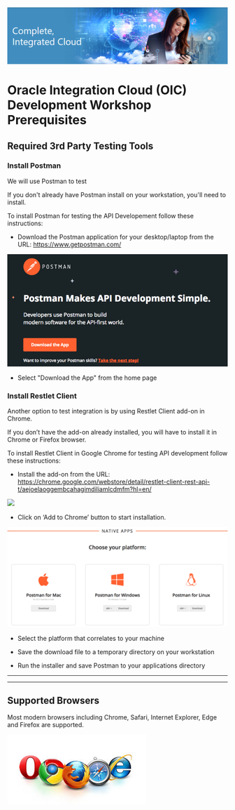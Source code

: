 <img class="float-right" src="images/j2c-logo.png">

# Oracle Integration Cloud (OIC) Development Workshop Prerequisites

## Required 3rd Party Testing Tools

### Install Postman

We will use Postman to test 

If you don't already have Postman install on your workstation, you'll need to install.

To install Postman for testing the API Developement follow these instructions:

- Download the Postman application for your desktop/laptop from the URL:
<https://www.getpostman.com/>

![](images/studentguide/postmanImage01.png)

- Select "Download the App" from the home page

### Install Restlet Client

Another option to test integration is by using Restlet Client add-on in Chrome.

If you don’t have the add-on already installed, you will have to install it in Chrome or Firefox browser.

To install Restlet Client in Google Chrome for testing API development follow these instructions:

- Install the add-on from the URL:
<https://chrome.google.com/webstore/detail/restlet-client-rest-api-t/aejoelaoggembcahagimdiliamlcdmfm?hl=en/>

![](images/studentguide/install_restlet.png)

- Click on ‘Add to Chrome’ button to start installation.

![](images/studentguide/postmanImage02.png)

-  Select the platform that correlates to your machine

- Save the download file to a temporary directory on your workstation

- Run the installer and save Postman to your applications directory


---

---

## Supported Browsers

Most modern browsers including Chrome, Safari, Internet Explorer, Edge and Firefox are supported.

![](images/browsers.jpeg)
